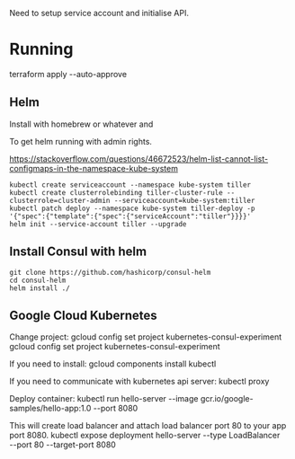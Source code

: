 Need to setup service account and initialise API.

# Running

terraform apply --auto-approve

## Helm

Install with homebrew or whatever and

To get helm running with admin rights.

https://stackoverflow.com/questions/46672523/helm-list-cannot-list-configmaps-in-the-namespace-kube-system

```
kubectl create serviceaccount --namespace kube-system tiller
kubectl create clusterrolebinding tiller-cluster-rule --clusterrole=cluster-admin --serviceaccount=kube-system:tiller
kubectl patch deploy --namespace kube-system tiller-deploy -p '{"spec":{"template":{"spec":{"serviceAccount":"tiller"}}}}'      
helm init --service-account tiller --upgrade
```
## Install Consul with helm
```
git clone https://github.com/hashicorp/consul-helm
cd consul-helm
helm install ./
```

## Google Cloud Kubernetes

Change project: gcloud config set project kubernetes-consul-experiment
gcloud config set project kubernetes-consul-experiment

If you need to install:
gcloud components install kubectl

If you need to communicate with kubernetes api server:
kubectl proxy


Deploy container: 
kubectl run hello-server --image gcr.io/google-samples/hello-app:1.0 --port 8080

This will create load balancer and attach load balancer port 80 to your app port 8080.
kubectl expose deployment hello-server --type LoadBalancer \
  --port 80 --target-port 8080


